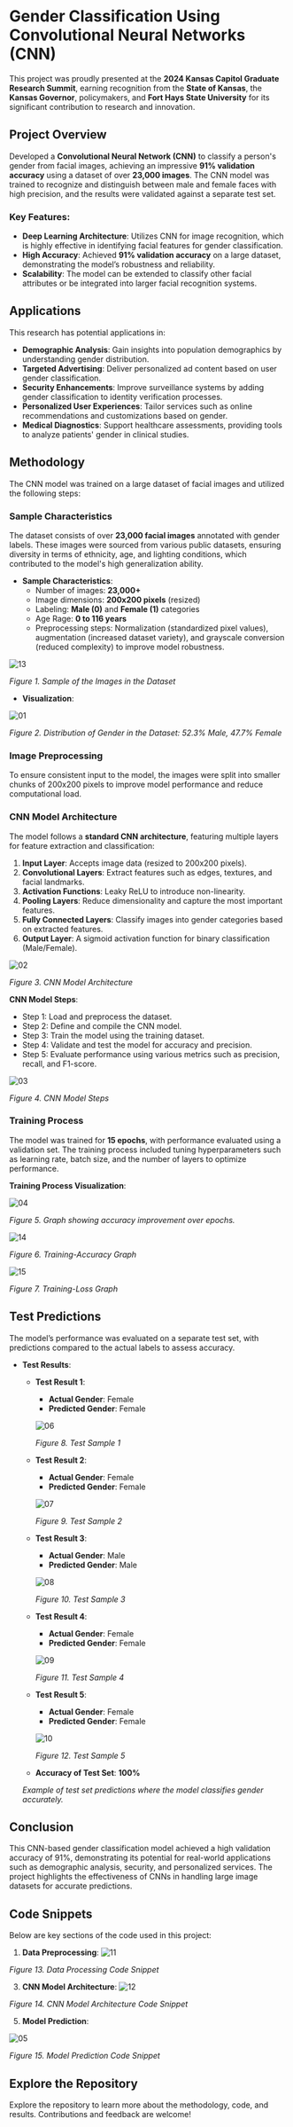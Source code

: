 # Gender Classification Using Convolutional Neural Networks (CNN)

This project was proudly presented at the **2024 Kansas Capitol Graduate Research Summit**, earning recognition from the **State of Kansas**, the **Kansas Governor**, policymakers, and **Fort Hays State University** for its significant contribution to research and innovation.

## Project Overview
Developed a **Convolutional Neural Network (CNN)** to classify a person's gender from facial images, achieving an impressive **91% validation accuracy** using a dataset of over **23,000 images**. The CNN model was trained to recognize and distinguish between male and female faces with high precision, and the results were validated against a separate test set.

### Key Features:
- **Deep Learning Architecture**: Utilizes CNN for image recognition, which is highly effective in identifying facial features for gender classification.
- **High Accuracy**: Achieved **91% validation accuracy** on a large dataset, demonstrating the model’s robustness and reliability.
- **Scalability**: The model can be extended to classify other facial attributes or be integrated into larger facial recognition systems.

## Applications
This research has potential applications in:  
- **Demographic Analysis**: Gain insights into population demographics by understanding gender distribution.
- **Targeted Advertising**: Deliver personalized ad content based on user gender classification.
- **Security Enhancements**: Improve surveillance systems by adding gender classification to identity verification processes.
- **Personalized User Experiences**: Tailor services such as online recommendations and customizations based on gender.
- **Medical Diagnostics**: Support healthcare assessments, providing tools to analyze patients' gender in clinical studies.

## Methodology
The CNN model was trained on a large dataset of facial images and utilized the following steps:

### Sample Characteristics
The dataset consists of over **23,000 facial images** annotated with gender labels. These images were sourced from various public datasets, ensuring diversity in terms of ethnicity, age, and lighting conditions, which contributed to the model's high generalization ability.

- **Sample Characteristics**:
  - Number of images: **23,000+**
  - Image dimensions: **200x200 pixels** (resized)
  - Labeling: **Male (0)** and **Female (1)** categories
  - Age Rage: **0 to 116 years**
  - Preprocessing steps: Normalization (standardized pixel values), augmentation (increased dataset variety), and grayscale conversion (reduced complexity) to improve model robustness.

![13](https://github.com/user-attachments/assets/b9b9e41a-f584-463e-a2c9-5f5919934f88)

*Figure 1. Sample of the Images in the Dataset* 

- **Visualization**:  

![01](https://github.com/user-attachments/assets/67ad342a-48e4-4c19-a6d3-7d719020d45f)

*Figure 2. Distribution of Gender in the Dataset: 52.3% Male, 47.7% Female* 

### Image Preprocessing
To ensure consistent input to the model, the images were split into smaller chunks of 200x200 pixels to improve model performance and reduce computational load.

### CNN Model Architecture
The model follows a **standard CNN architecture**, featuring multiple layers for feature extraction and classification:

1. **Input Layer**: Accepts image data (resized to 200x200 pixels).
2. **Convolutional Layers**: Extract features such as edges, textures, and facial landmarks.
3. **Activation Functions**: Leaky ReLU to introduce non-linearity.
4. **Pooling Layers**: Reduce dimensionality and capture the most important features.
5. **Fully Connected Layers**: Classify images into gender categories based on extracted features.
6. **Output Layer**: A sigmoid activation function for binary classification (Male/Female).

![02](https://github.com/user-attachments/assets/d43482d5-fcab-4f8c-909a-a93fe52104d4)

*Figure 3. CNN Model Architecture* 

**CNN Model Steps**:
- Step 1: Load and preprocess the dataset.
- Step 2: Define and compile the CNN model.
- Step 3: Train the model using the training dataset.
- Step 4: Validate and test the model for accuracy and precision.
- Step 5: Evaluate performance using various metrics such as precision, recall, and F1-score.

![03](https://github.com/user-attachments/assets/b8bed775-ffcd-4adf-b5da-988fb4ef4597)

*Figure 4. CNN Model Steps* 

### Training Process
The model was trained for **15 epochs**, with performance evaluated using a validation set. The training process included tuning hyperparameters such as learning rate, batch size, and the number of layers to optimize performance.

**Training Process Visualization**:  

![04](https://github.com/user-attachments/assets/bbdd0da3-b905-4951-aba3-d4712718017f)

*Figure 5. Graph showing accuracy improvement over epochs.*

![14](https://github.com/user-attachments/assets/00f0091f-0bf3-4baf-b7f0-39c1eeca16e8)

*Figure 6. Training-Accuracy Graph*

![15](https://github.com/user-attachments/assets/72b701de-b1e3-45bd-a789-b2418942116b)

*Figure 7. Training-Loss Graph*

## Test Predictions
The model’s performance was evaluated on a separate test set, with predictions compared to the actual labels to assess accuracy.

- **Test Results**:
    - **Test Result 1**:
      - **Actual Gender**: Female
      - **Predicted Gender**: Female  
 
      ![06](https://github.com/user-attachments/assets/fcfb9eee-e4d4-4326-92bd-fa5997ee914a)  

      *Figure 8. Test Sample 1*

    - **Test Result 2**:
      - **Actual Gender**: Female
      - **Predicted Gender**: Female  

      ![07](https://github.com/user-attachments/assets/6146f90c-f789-4552-9cf1-72649a813789)

      *Figure 9. Test Sample 2*

    - **Test Result 3**:
      - **Actual Gender**: Male
      - **Predicted Gender**: Male  

      ![08](https://github.com/user-attachments/assets/b2e9e653-c0af-4f6b-a5bc-3273f253282f)

      *Figure 10. Test Sample 3*

    - **Test Result 4**:
      - **Actual Gender**: Female
      - **Predicted Gender**: Female  

      ![09](https://github.com/user-attachments/assets/aee4455f-f682-457a-b546-105c46cb667c)

      *Figure 11. Test Sample 4*

    - **Test Result 5**:
      - **Actual Gender**: Female
      - **Predicted Gender**: Female  

      ![10](https://github.com/user-attachments/assets/970408c4-22d2-44b1-a561-4a8e820fddfe)

      *Figure 12. Test Sample 5*

    - **Accuracy of Test Set**: **100%**

    *Example of test set predictions where the model classifies gender accurately.*

## Conclusion
This CNN-based gender classification model achieved a high validation accuracy of 91%, demonstrating its potential for real-world applications such as demographic analysis, security, and personalized services. The project highlights the effectiveness of CNNs in handling large image datasets for accurate predictions.

## Code Snippets
Below are key sections of the code used in this project:

1. **Data Preprocessing**:
![11](https://github.com/user-attachments/assets/f3cdf9d6-7e92-4523-bf4b-a603b4cdf833)

*Figure 13. Data Processing Code Snippet*

3. **CNN Model Architecture**:
![12](https://github.com/user-attachments/assets/bd4bd766-520d-4824-ae4d-dc5f8c7200dd)

*Figure 14. CNN Model Architecture Code Snippet*

5. **Model Prediction**:

![05](https://github.com/user-attachments/assets/40fbf849-917c-4ab3-91a0-ded2399df663)

*Figure 15. Model Prediction Code Snippet*

## Explore the Repository
Explore the repository to learn more about the methodology, code, and results. Contributions and feedback are welcome!
